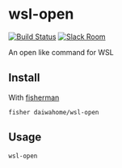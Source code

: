 # wsl-open

[![Build Status][travis-badge]][travis-link]
[![Slack Room][slack-badge]][slack-link]

An open like command for WSL

## Install

With [fisherman]

```
fisher daiwahome/wsl-open
```

## Usage

```fish
wsl-open
```

[travis-link]: https://travis-ci.org/daiwahome/wsl-open
[travis-badge]: https://img.shields.io/travis/daiwahome/wsl-open.svg
[slack-link]: https://fisherman-wharf.herokuapp.com
[slack-badge]: https://fisherman-wharf.herokuapp.com/badge.svg
[fisherman]: https://github.com/fisherman/fisherman
